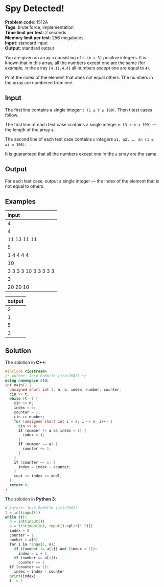 # Spy Detected!
**Problem code**: 1512A  
**Tags**: brute force, implementation  
**Time limit per test**: 2 seconds  
**Memory limit per test**: 256 megabytes  
**Input**: standard input  
**Output**: standard output  

You are given an array `a` consisting of `n (n ≥ 3)` positive integers. It is known that in this array, all the numbers except one are the same (for example, in the array `[4,11,4,4]` all numbers except one are equal to `4`).

Print the index of the element that does not equal others. The numbers in the array are numbered from one.

## Input
The first line contains a single integer `t (1 ≤ t ≤ 100)`. Then t test cases follow.

The first line of each test case contains a single integer `n (3 ≤ n ≤ 100)` — the length of the array `a`.

The second line of each test case contains `n` integers `a1, a2, …, an (1 ≤ ai ≤ 100)`.

It is guaranteed that all the numbers except one in the `a` array are the same.

## Output
For each test case, output a single integer — the index of the element that is not equal to others.

## Examples
| input |
| :--- |
| 4 |
| 4 |
| 11 13 11 11 |
| 5 |
| 1 4 4 4 4 |
| 10 |
| 3 3 3 3 10 3 3 3 3 3 |
| 3 |
| 20 20 10 |

| output |
| :--- |
| 2 |
| 1 |
| 5 |
| 3 |

## Solution
The solution in **C++**:
```cpp
#include <iostream>
/* Author: José Rodolfo (jric2002) */
using namespace std;
int main() {
  unsigned short int t, n, a, index, number, counter;
  cin >> t;
  while (t--) {
    cin >> n;
    index = 0;
    counter = 1;
    cin >> number;
    for (unsigned short int i = 2; i <= n; i++) {
      cin >> a;
      if (number != a && index < 1) {
        index = i;
      }
      if (number == a) {
        counter += 1;
      }
    }
    if (counter == 1) {
      index = index - counter;
    }
    cout << index << endl;
  }
  return 0;
}
```

The solution in **Python 3**:
```python
# Author: José Rodolfo (jric2002)
t = int(input())
while (t):
  n = int(input())
  a = list(map(int, input().split(" ")))
  index = 0
  counter = 1
  number = a[0]
  for i in range(1, n):
    if ((number != a[i]) and (index < 1)):
      index = i + 1
    if (number == a[i]):
      counter += 1
  if (counter == 1):
    index = index - counter
  print(index)
  t -= 1
```